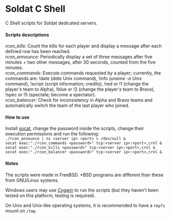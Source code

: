 # Soldat C Shell
C Shell scripts for Soldat dedicated servers.

#### Scripts descriptions
*rcon_kills*: Count the kills for each player and display a message after each defined row has been reached.\
*rcon_announce*: Periodically display a set of three messages after five minutes + two other messages, after 30 seconds, counted from the five minutes.\
*rcon_commands*: Execute commands requested by a player; currently, the commands are: !date (*date* Unix command), !info (*uname -a* Unix command), !script (script information; credits), !red or !1 (change the player's team to Alpha), !blue or !2 (change the player's team to Bravo), !spec or !5 (spectate; become a spectator).\
*rcon_balancer*: Check for inconsistency in Alpha and Bravo teams and automatically switch the team of the last player who joined.

#### How to use
Install [socat](http://www.dest-unreach.org/socat), change the password inside the scripts, change their execution permissions and run the following:\
`./rcon_announce | nc <server ip> <port> > /dev/null &`\
`socat exec:"./rcon_commands <password>" tcp:<server ip>:<port>,crnl &`\
`socat exec:"./rcon_kills <password>" tcp:<server ip>:<port>,crnl &`\
`socat exec:"./rcon_balancer <password>" tcp:<server ip>:<port>,crnl &`

#### Notes
The scripts were made in FreeBSD. *BSD programs are different than these from GNU/Linux systems.

Windows users may use [Cygwin](https://cygwin.com) to run the scripts (but they haven't been tested on this platform; testing is required).

On Unix and Unix-like operating systems, it is recommended to have a `tmpfs` mount on `/tmp`.
